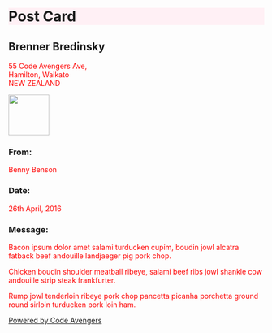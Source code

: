 <!doctype html>
<html>
<title>Postcard</title>

<head>
<style>
p {
  color: red;
}
h1{
  background-color: lavenderBlush;
  
}
<link rel="stylesheet" href="https://www.codeavengers.com/css/postcard.css">
</style>
</head>
<body>
<h1>Post Card</h1>

<section>
<h2>Brenner Bredinsky</h2>
<p>55 Code Avengers Ave,
<br>Hamilton, Waikato
<br>NEW ZEALAND
</section>

<section>
<img width="80px" src="https://www.codeavengers.com/images/postcard/stamp6.png">
<h3>From:</h3>
<p>Benny Benson
<h3>Date:</h3>
<p>26th April, 2016
<h3>Message:</h3>
<p>Bacon ipsum dolor amet salami turducken cupim, boudin jowl alcatra fatback beef andouille landjaeger pig pork chop.
<p>Chicken boudin shoulder meatball ribeye, salami beef ribs jowl shankle cow andouille strip steak frankfurter.
<p>Rump jowl tenderloin ribeye pork chop pancetta picanha porchetta ground round sirloin turducken pork loin ham.
</section>

<a href="/">Powered by Code Avengers</a>
</body>
</html>

